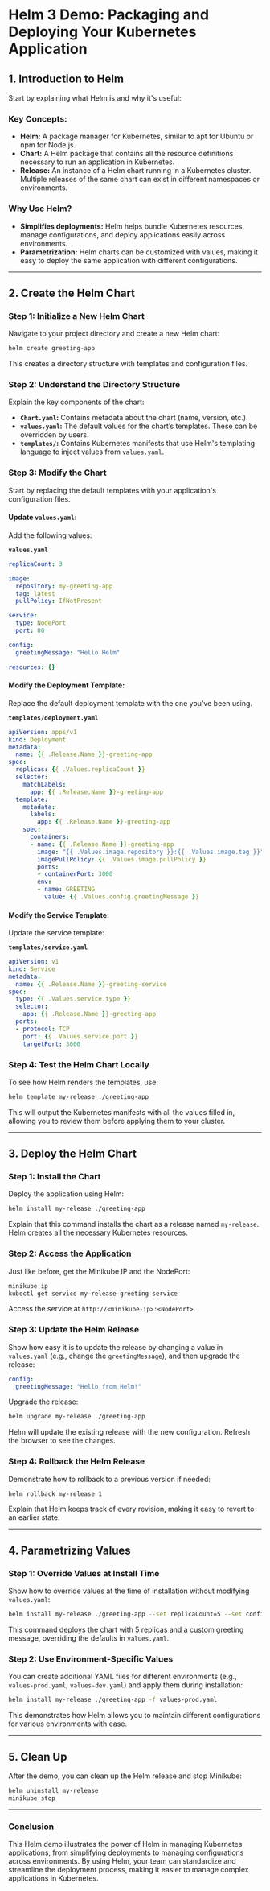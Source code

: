 # **Helm 3 Demo: Packaging and Deploying Your Kubernetes Application**

## **1. Introduction to Helm**
Start by explaining what Helm is and why it's useful:

### **Key Concepts:**
- **Helm:** A package manager for Kubernetes, similar to apt for Ubuntu or npm for Node.js.
- **Chart:** A Helm package that contains all the resource definitions necessary to run an application in Kubernetes.
- **Release:** An instance of a Helm chart running in a Kubernetes cluster. Multiple releases of the same chart can exist in different namespaces or environments.

### **Why Use Helm?**
- **Simplifies deployments:** Helm helps bundle Kubernetes resources, manage configurations, and deploy applications easily across environments.
- **Parametrization:** Helm charts can be customized with values, making it easy to deploy the same application with different configurations.

---

## **2. Create the Helm Chart**

### **Step 1: Initialize a New Helm Chart**
Navigate to your project directory and create a new Helm chart:

```bash
helm create greeting-app
```

This creates a directory structure with templates and configuration files.

### **Step 2: Understand the Directory Structure**
Explain the key components of the chart:
- **`Chart.yaml`:** Contains metadata about the chart (name, version, etc.).
- **`values.yaml`:** The default values for the chart’s templates. These can be overridden by users.
- **`templates/`:** Contains Kubernetes manifests that use Helm's templating language to inject values from `values.yaml`.

### **Step 3: Modify the Chart**
Start by replacing the default templates with your application's configuration files.

#### **Update `values.yaml`:**
Add the following values:

**`values.yaml`**
```yaml
replicaCount: 3

image:
  repository: my-greeting-app
  tag: latest
  pullPolicy: IfNotPresent

service:
  type: NodePort
  port: 80

config:
  greetingMessage: "Hello Helm"

resources: {}
```

#### **Modify the Deployment Template:**
Replace the default deployment template with the one you’ve been using.

**`templates/deployment.yaml`**
```yaml
apiVersion: apps/v1
kind: Deployment
metadata:
  name: {{ .Release.Name }}-greeting-app
spec:
  replicas: {{ .Values.replicaCount }}
  selector:
    matchLabels:
      app: {{ .Release.Name }}-greeting-app
  template:
    metadata:
      labels:
        app: {{ .Release.Name }}-greeting-app
    spec:
      containers:
      - name: {{ .Release.Name }}-greeting-app
        image: "{{ .Values.image.repository }}:{{ .Values.image.tag }}"
        imagePullPolicy: {{ .Values.image.pullPolicy }}
        ports:
        - containerPort: 3000
        env:
        - name: GREETING
          value: {{ .Values.config.greetingMessage }}
```

#### **Modify the Service Template:**
Update the service template:

**`templates/service.yaml`**
```yaml
apiVersion: v1
kind: Service
metadata:
  name: {{ .Release.Name }}-greeting-service
spec:
  type: {{ .Values.service.type }}
  selector:
    app: {{ .Release.Name }}-greeting-app
  ports:
  - protocol: TCP
    port: {{ .Values.service.port }}
    targetPort: 3000
```

### **Step 4: Test the Helm Chart Locally**
To see how Helm renders the templates, use:

```bash
helm template my-release ./greeting-app
```

This will output the Kubernetes manifests with all the values filled in, allowing you to review them before applying them to your cluster.

---

## **3. Deploy the Helm Chart**

### **Step 1: Install the Chart**
Deploy the application using Helm:

```bash
helm install my-release ./greeting-app
```

Explain that this command installs the chart as a release named `my-release`. Helm creates all the necessary Kubernetes resources.

### **Step 2: Access the Application**
Just like before, get the Minikube IP and the NodePort:

```bash
minikube ip
kubectl get service my-release-greeting-service
```

Access the service at `http://<minikube-ip>:<NodePort>`.

### **Step 3: Update the Helm Release**
Show how easy it is to update the release by changing a value in `values.yaml` (e.g., change the `greetingMessage`), and then upgrade the release:

```yaml
config:
  greetingMessage: "Hello from Helm!"
```

Upgrade the release:

```bash
helm upgrade my-release ./greeting-app
```

Helm will update the existing release with the new configuration. Refresh the browser to see the changes.

### **Step 4: Rollback the Helm Release**
Demonstrate how to rollback to a previous version if needed:

```bash
helm rollback my-release 1
```

Explain that Helm keeps track of every revision, making it easy to revert to an earlier state.

---

## **4. Parametrizing Values**

### **Step 1: Override Values at Install Time**
Show how to override values at the time of installation without modifying `values.yaml`:

```bash
helm install my-release ./greeting-app --set replicaCount=5 --set config.greetingMessage="Hello Custom Helm"
```

This command deploys the chart with 5 replicas and a custom greeting message, overriding the defaults in `values.yaml`.

### **Step 2: Use Environment-Specific Values**
You can create additional YAML files for different environments (e.g., `values-prod.yaml`, `values-dev.yaml`) and apply them during installation:

```bash
helm install my-release ./greeting-app -f values-prod.yaml
```

This demonstrates how Helm allows you to maintain different configurations for various environments with ease.

---

## **5. Clean Up**

After the demo, you can clean up the Helm release and stop Minikube:

```bash
helm uninstall my-release
minikube stop
```

---

### **Conclusion**
This Helm demo illustrates the power of Helm in managing Kubernetes applications, from simplifying deployments to managing configurations across environments. By using Helm, your team can standardize and streamline the deployment process, making it easier to manage complex applications in Kubernetes.
